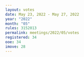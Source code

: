 ```yaml
---
layout: votes
date: May 23, 2022 - May 27, 2022
year: "2022"
month: "05"
rules: 3152013
permalink: meetings/2022/05/votes
registered: 34
ooe: 34
imove: 28
---
```


